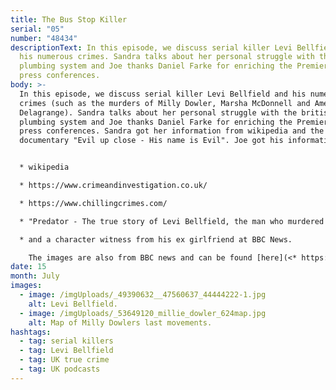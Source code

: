 ```yaml
---
title: The Bus Stop Killer
serial: "05"
number: "48434"
descriptionText: In this episode, we discuss serial killer Levi Bellfield and
  his numerous crimes. Sandra talks about her personal struggle with the british
  plumbing system and Joe thanks Daniel Farke for enriching the Premier league
  press conferences.
body: >-
  In this episode, we discuss serial killer Levi Bellfield and his numerous
  crimes (such as the murders of Milly Dowler, Marsha McDonnell and Amélie
  Delagrange). Sandra talks about her personal struggle with the british
  plumbing system and Joe thanks Daniel Farke for enriching the Premier league
  press conferences. Sandra got her information from wikipedia and the
  documentary "Evil up close - His name is Evil". Joe got his information from:


  * wikipedia

  * https://www.crimeandinvestigation.co.uk/ 

  * https://www.chillingcrimes.com/ 

  * "Predator - The true story of Levi Bellfield, the man who murdered Milly Dowler, Marsha McDonell and Amelie Delagrange by John McShane"

  * and a character witness from his ex girlfriend at BBC News. 

    The images are also from BBC news and can be found [here](<* https://ichef.bbci.co.uk/news/304/media/images/49390000/jpg/_49390632__47560637_44444222-1.jpg>) , and [here](<* https://ichef.bbci.co.uk/news/624/media/images./53649000/jpg/_53649120_millie_dowler_624map.jpg>).
date: 15
month: July
images:
  - image: /imgUploads/_49390632__47560637_44444222-1.jpg
    alt: Levi Bellfield.
  - image: /imgUploads/_53649120_millie_dowler_624map.jpg
    alt: Map of Milly Dowlers last movements.
hashtags:
  - tag: serial killers
  - tag: Levi Bellfield
  - tag: UK true crime
  - tag: UK podcasts
---
```

